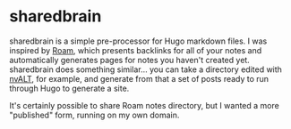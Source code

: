 # sharedbrain

sharedbrain is a simple pre-processor for Hugo markdown files. I was
inspired by [Roam](https://roamresearch.com/), which presents backlinks for all
of your notes and automatically generates pages for notes you haven't created yet.
sharedbrain does something similar… you can take a directory edited with [nvALT](https://brettterpstra.com/projects/nvalt/),
for example, and generate from that a set of posts ready to run through Hugo
to generate a site.

It's certainly possible to share Roam notes directory, but I wanted a more "published" form,
running on my own domain.